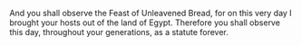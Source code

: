 And you shall observe the Feast of Unleavened Bread, for on this very day I brought your hosts out of the land of Egypt. Therefore you shall observe this day, throughout your generations, as a statute forever.
